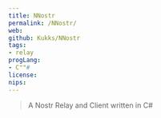 ```yaml
---
title: NNostr
permalink: /NNostr/
web: 
github: Kukks/NNostr
tags:
- relay
progLang: 
- C""# 
license:
nips: 
---
```


> A Nostr Relay and Client written in C#